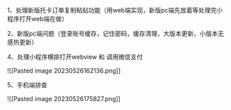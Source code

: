 
1、处理新版托卡订单复制粘贴功能（用web端实现，新版pc端先放着等处理完小程序打开web端在做）

2、新版pc端问题（登录账号缓存，记住密码，缓存清理，大版本更新，小版本无感热更新）

4、处理小程序横排打开webview 和 调用微信支付


![[Pasted image 20230526162136.png]]

5、手机端排查

![[Pasted image 20230526175827.png]]

